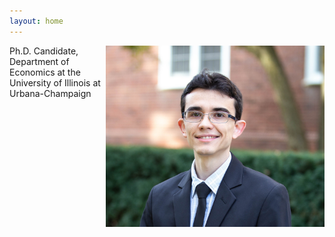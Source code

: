 ```yaml
---
layout: home
---
```


<img src="./files/profile.jpg" alt="profile" style="width: 350px;" align="right" />

Ph.D. Candidate, Department of Economics at the University of Illinois at Urbana-Champaign

